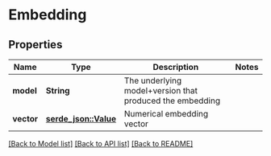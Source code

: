 # Embedding

## Properties

Name | Type | Description | Notes
------------ | ------------- | ------------- | -------------
**model** | **String** | The underlying model+version that produced the embedding | 
**vector** | [**serde_json::Value**](.md) | Numerical embedding vector | 

[[Back to Model list]](../README.md#documentation-for-models) [[Back to API list]](../README.md#documentation-for-api-endpoints) [[Back to README]](../README.md)


